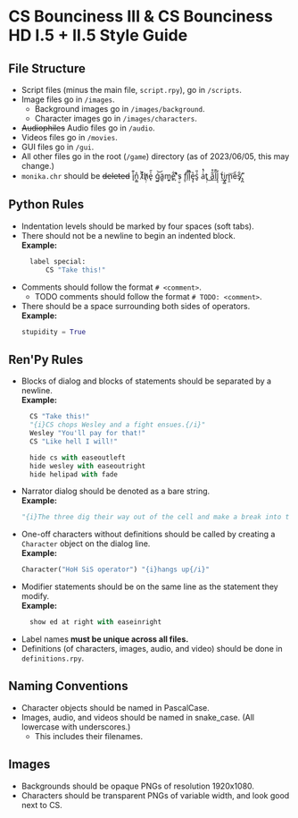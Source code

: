 # CS Bounciness III & CS Bounciness HD I.5 + II.5 Style Guide

## File Structure

* Script files (minus the main file, `script.rpy`), go in `/scripts`.
* Image files go in `/images`.
  * Background images go in `/images/background`.
  * Character images go in `/images/characters`.
* ~~Audiophiles~~ Audio files go in `/audio`.
* Videos files go in `/movies`.
* GUI files go in `/gui`.
* All other files go in the root (`/game`) directory (as of 2023/06/05, this may change.)
* `monika.chr` should be ~~deleted~~ i̘͐͊n̩͇̊ t̷͐̄h̸̖᷊e̢ͤ᷀ ǵ̲͝ä̲̖m̧᷊͍e̱͋͘'̦ͮͥs᷊̮ͩ f͈̠͡ḯ̜̍l̩᷅̚e̡̝̔s̬ͯ̎ a͑́̽t̜᷊͝ a̰͋͒l̫͂͊l̢͔̒ t͂́͢i̺̟̻m̘̯͞e͏̏̃s̸̡͋.̡̪͊

## Python Rules

* Indentation levels should be marked by four spaces (soft tabs).
* There should not be a newline to begin an indented block.  
  **Example:** 
  ```python
    label special:
        CS "Take this!"
    ```
* Comments should follow the format `# <comment>`.
  * TODO comments should follow the format `# TODO: <comment>`.
* There should be a space surrounding both sides of operators.  
  **Example:**
  ```python
  stupidity = True
  ```

## Ren'Py Rules

* Blocks of dialog and blocks of statements should be separated by a newline.  
  **Example:**
  ```python
    CS "Take this!"
    "{i}CS chops Wesley and a fight ensues.{/i}"
    Wesley "You'll pay for that!"
    CS "Like hell I will!"

    hide cs with easeoutleft
    hide wesley with easeoutright
    hide helipad with fade
  ```
* Narrator dialog should be denoted as a bare string.  
  **Example:**
  ```python
  "{i}The three dig their way out of the cell and make a break into the dark of the evening.{/i}"
  ```
* One-off characters without definitions should be called by creating a `Character` object on the dialog line.  
  **Example:**
  ```python
  Character("HoH SiS operator") "{i}hangs up{/i}"
  ```
* Modifier statements should be on the same line as the statement they modify.  
  **Example:**
  ```python
    show ed at right with easeinright
  ```
* Label names **must be unique across all files.**
* Definitions (of characters, images, audio, and video) should be done in `definitions.rpy`.

## Naming Conventions

* Character objects should be named in PascalCase.
* Images, audio, and videos should be named in snake_case. (All lowercase with underscores.)
  * This includes their filenames.

## Images

* Backgrounds should be opaque PNGs of resolution 1920x1080.
* Characters should be transparent PNGs of variable width, and look good next to CS.
